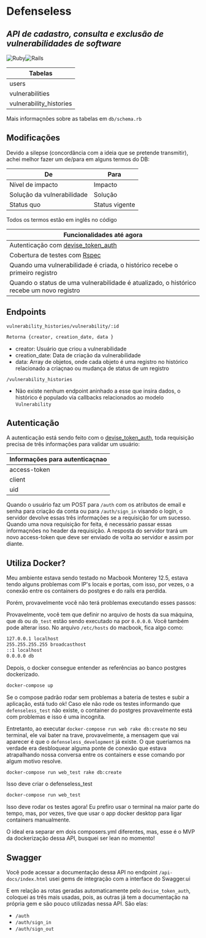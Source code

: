 # Defenseless

## _API de cadastro, consulta e exclusão de vulnerabilidades de software_

![Ruby](https://img.shields.io/badge/ruby-%23CC342D.svg?style=for-the-badge&logo=ruby&logoColor=white)![Rails](https://img.shields.io/badge/rails-%23CC0000.svg?style=for-the-badge&logo=ruby-on-rails&logoColor=white)

| Tabelas                 |
| ----------------------- |
| users                   |
| vulnerabilities         |
| vulnerability_histories |

Mais informaçnões sobre as tabelas em `db/schema.rb`

## Modificações

Devido a silepse (concordância com a ideia que se pretende transmitir), achei melhor fazer um de/para em alguns termos do DB:

| De                         | Para           |
| -------------------------- | -------------- |
| Nível de impacto           | Impacto        |
| Solução da vulnerabilidade | Solução        |
| Status quo                 | Status vigente |

Todos os termos estão em inglês no código

| Funcionalidades até agora                                                                  |
| ------------------------------------------------------------------------------------------ |
| Autenticação com [devise_token_auth](https://github.com/lynndylanhurley/devise_token_auth) |
| Cobertura de testes com [Rspec](https://relishapp.com/rspec/rspec-rails/docs)              |
| Quando uma vulnerabilidade é criada, o histórico recebe o primeiro registro                |
| Quando o status de uma vulnerabilidade é atualizado, o histórico recebe um novo registro   |

## Endpoints

`vulnerability_histories/vulnerability/:id`

```sh
Retorna {creator, creation_date, data }
```

- creator: Usuário que criou a vulnerabilidade
- creation_date: Data de criação da vulnerabilidade
- data: Array de objetos, onde cada objeto é uma registro no histórico relacionado a criaçnao ou mudança de status de um registro

`/vulnerability_histories`

- Não existe nenhum endpoint aninhado a esse que insira dados, o histórico é populado via callbacks relacionados ao modelo `Vulnerability`

## Autenticação

A autenticação está sendo feito com o [devise_token_auth](https://github.com/lynndylanhurley/devise_token_auth), toda requisição precisa de três informações para validar um usuário:

| Informações para autenticaçnao |
| ------------------------------ |
| access-token                   |
| client                         |
| uid                            |

Quando o usuário faz um POST para `/auth` com os atributos de email e senha para criação da conta ou para `/auth/sign_in` visando o login, o servidor devolve essas três informações se a requisição for um sucesso. Quando uma nova requisição for feita, é necessário passar essas informaçnões no header da requisição. A resposta do servidor trará um novo access-token que deve ser enviado de volta ao servidor e assim por diante.

## Utiliza Docker?

Meu ambiente estava sendo testado no Macbook Monterey 12.5, estava tendo alguns problemas com IP's locais e portas, com isso, por vezes, o a conexão entre os containers do postgres e do rails era perdida.

Porém, provavelmente você não terá problemas executando esses passos:

Provavelmente, você tem que definir no arquivo de hosts da sua máquina, que `db` ou `db_test` estão sendo executado na por `0.0.0.0`. Você também pode alterar isso. No arquivo `/etc/hosts` do macbook, fica algo como:

```sh
127.0.0.1 localhost
255.255.255.255 broadcasthost
::1 localhost
0.0.0.0 db
```

Depois, o docker consegue entender as referências ao banco postgres dockerizado.

```sh
docker-compose up
```

Se o compose padrão rodar sem problemas a bateria de testes e subir a aplicação, está tudo ok! Caso ele não rode os testes informando que `defenseless_test` não existe, o container do postgres provavelmente está com problemas e isso é uma incognita.

Entretanto, ao executar `docker-compose run web rake db:create` no seu terminal, ele vai bater na trave, provavelmente, a mensagem que vai aparecer é que o `defenseless_development` já existe. O que queriamos na verdade era desbloquear alguma ponte de conexão que estava atrapalhando nossa conversa entre os containers e esse comando por algum motivo resolve.

```sh
docker-compose run web_test rake db:create
```

Isso deve criar o defenseless_test

```sh
docker-compose run web_test
```

Isso deve rodar os testes agora! Eu prefiro usar o terminal na maior parte do tempo, mas, por vezes, tive que usar o app docker desktop para ligar containers manualmente.

O ideal era separar em dois composers.yml diferentes, mas, esse é o MVP da dockerização dessa API, busquei ser lean no momento!

## Swagger

Você pode acessar a documentação dessa API no endpoint `/api-docs/index.html` usei gems de integração com a interface do Swagger.ui

E em relação as rotas geradas automaticamente pelo `devise_token_auth`, coloquei as três mais usadas, pois, as outras já tem a documentação na própria gem e são pouco utilizadas nessa API. São elas:

- `/auth`
- `/auth/sign_in`
- `/auth/sign_out`
